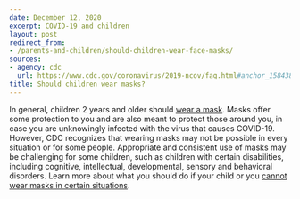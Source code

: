```yaml
---
date: December 12, 2020
excerpt: COVID-19 and children
layout: post
redirect_from:
- /parents-and-children/should-children-wear-face-masks/
sources:
- agency: cdc
  url: https://www.cdc.gov/coronavirus/2019-ncov/faq.html#anchor_1584387482747
title: Should children wear masks?
---
```


In general, children 2 years and older should [wear a mask](https://www.cdc.gov/coronavirus/2019-ncov/prevent-getting-sick/diy-cloth-face-coverings.html). Masks offer some protection to you and are also meant to protect those around you, in case you are unknowingly infected with the virus that causes COVID-19. However, CDC recognizes that wearing masks may not be possible in every situation or for some people. Appropriate and consistent use of masks may be challenging for some children, such as children with certain disabilities, including cognitive, intellectual, developmental, sensory and behavioral disorders. Learn more about what you should do if your child or you [cannot wear masks in certain situations](https://www.cdc.gov/coronavirus/2019-ncov/prevent-getting-sick/cloth-face-cover-guidance.html#feasibility-adaptations).